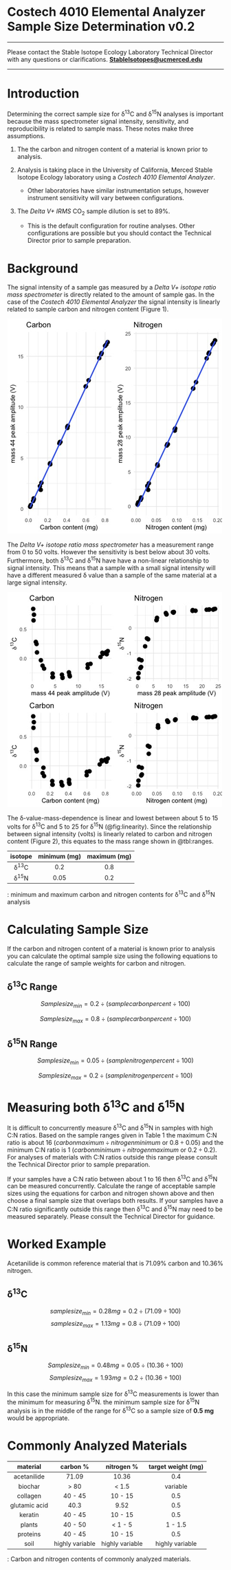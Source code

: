 
# Costech 4010 Elemental Analyzer Sample Size Determination v0.2

***

Please contact the Stable Isotope Ecology Laboratory Technical Director with any questions or clarifications. **StableIsotopes@ucmerced.edu**

*** 

# Introduction
Determining the correct sample size for δ<sup>13</sup>C and δ<sup>15</sup>N analyses is important because the mass spectrometer signal intensity, sensitivity, and reproducibility is related to sample mass. These notes make three assumptions.

1. The the carbon and nitrogen content of a material is known prior to analysis.

2. Analysis is taking place in the University of California, Merced Stable Isotope Ecology laboratory using a *Costech 4010 Elemental Analyzer*. 

	* Other laboratories have similar instrumentation setups, however instrument sensitivity will vary between configurations.

3. The *Delta V+ IRMS* CO<sub>2</sub> sample dilution is set to 89%.

	* This is the default configuration for routine analyses. Other configurations are possible but you should contact the Technical Director prior to sample preparation.

# Background
The signal intensity of a sample gas measured by a *Delta V+ isotope ratio mass spectrometer* is directly related to the amount of sample gas. In the case of the *Costech 4010 Elemental Analyzer* the signal intensity is linearly related to sample carbon and nitrogen content (Figure 1).

![Sample carbon and nitrogen content versus signal intensity.](../figures/sample_size/amp_mass.jpeg)

The *Delta V+ isotope ratio mass spectrometer* has a measurement range from 0 to 50 volts. However the sensitivity is best below about 30 volts. Furthermore, both δ<sup>13</sup>C and δ<sup>15</sup>N have have a non-linear relationship to signal intensity. This means that a sample with a small signal intensity will have a different measured δ value than a sample of the same material at a large signal intensity. 

![Mass dependence of δ<sup>13</sup>C and δ<sup>15</sup>N values.](../figures/sample_size/linearity.jpeg)

The δ-value-mass-dependence is linear and lowest between about 5 to 15 volts for δ<sup>13</sup>C and 5 to 25 for δ<sup>15</sup>N (@fig:linearity). Since the relationship between signal intensity (volts) is linearly related to carbon and nitrogen content (Figure 2), this equates to the mass range shown in @tbl:ranges.


|     isotope     | minimum (mg) | maximum (mg)  |
|:---------------:|:------------:|:-------------:|
| δ<sup>13</sup>C |      0.2     |      0.8      |
| δ<sup>15</sup>N |      0.05    |      0.2      |
: minimum and maximum carbon and nitrogen contents for δ<sup>13</sup>C and δ<sup>15</sup>N analysis

# Calculating Sample Size

If the carbon and nitrogen content of a material is known prior to analysis you can calculate the optimal sample size using the following equations to calculate the range of sample weights for carbon and nitrogen. 

## δ<sup>13</sup>C Range

$$Sample size_{min} = 0.2 ÷ (sample carbon percent ÷ 100)$$

$$Sample size_{max} = 0.8 ÷ (sample carbon percent ÷ 100)$$

## δ<sup>15</sup>N Range

$$Sample size_{min} = 0.05 ÷ (sample nitrogen percent ÷ 100)$$

$$Sample size_{max} = 0.2 ÷ (sample nitrogen percent ÷ 100)$$

# Measuring both δ<sup>13</sup>C and δ<sup>15</sup>N

It is difficult to concurrently measure δ<sup>13</sup>C and δ<sup>15</sup>N in samples with high C:N ratios. Based on the sample ranges given in Table 1 the maximum C:N ratio is about 16 ($carbon maximum ÷ nitrogen minimum$ or $0.8 ÷ 0.05$) and the minimum C:N ratio is 1 ($carbon minimum ÷ nitrogen maximum$ or $0.2 ÷ 0.2$). For analyses of materials with C:N ratios outside this range please consult the Technical Director prior to sample preparation.

If your samples have a C:N ratio between about 1 to 16 then δ<sup>13</sup>C and δ<sup>15</sup>N can be measured concurrently. Calculate the range of acceptable sample sizes using the equations for carbon and nitrogen shown above and then choose a final sample size that overlaps both results. If your samples have a C:N ratio significantly outside this range then δ<sup>13</sup>C and δ<sup>15</sup>N may need to be measured separately. Please consult the Technical Director for guidance.

# Worked Example
Acetanilide is common reference material that is 71.09% carbon and 10.36% nitrogen.

## δ<sup>13</sup>C

$$sample size_{min} = 0.28 mg = 0.2 ÷ (71.09  ÷ 100)$$
$$sample size_{max} = 1.13 mg = 0.8 ÷ (71.09 ÷ 100)$$

## δ<sup>15</sup>N

$$Sample size_{min} = 0.48 mg = 0.05 ÷ (10.36 ÷ 100)$$
$$Sample size_{max} = 1.93 mg = 0.2 ÷ (10.36 ÷ 100)$$

In this case the minimum sample size for δ<sup>13</sup>C measurements is lower than the minimum for measuring δ<sup>15</sup>N. the minimum sample size for δ<sup>15</sup>N analysis is in the middle of the range for δ<sup>13</sup>C so a sample size of **0.5 mg** would be appropriate.

# Commonly Analyzed Materials

|   material    |     carbon %    |    nitrogen %   | target weight (mg) |
|:-------------:|:---------------:|:---------------:|:------------------:|
| acetanilide   |      71.09      |      10.36      |        0.4         |
| biochar       |      > 80       |    < 1.5        |      variable      |
| collagen      |     40 - 45     |     10 - 15     |        0.5         |
| glutamic acid |      40.3       |      9.52       |        0.5         |
| keratin       |     40 - 45     |     10 - 15     |        0.5         |
| plants        |     40 - 50     |    < 1 - 5      |       1 - 1.5      |
| proteins      |     40 - 45     |     10 - 15     |        0.5         |
| soil          | highly variable | highly variable |   highly variable  |
: Carbon and nitrogen contents of commonly analyzed materials.




